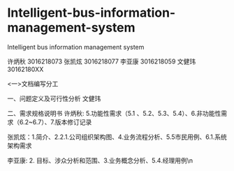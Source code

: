 # Intelligent-bus-information-management-system
Intelligent bus information management system

许炳秋 3016218073
张凯炫 3016218077
李亚康 3016218059
文健玮  30162180XX

<一>文档编写分工

一、问题定义及可行性分析
文健玮

二、需求规格说明书
许炳秋:   5.功能性需求（5.1 、5.2、5.3、5.4）、6.非功能性需求（6.2~6.7）、7.版本修订记录

张凯炫：1.简介、2.2.1.公司组织架构图、4.业务流程分析、5.5市民用例、6.1.系统架构需求

李亚康:   2. 目标、涉众分析和范围、3.业务概念分析、5.4.经理用例\n

